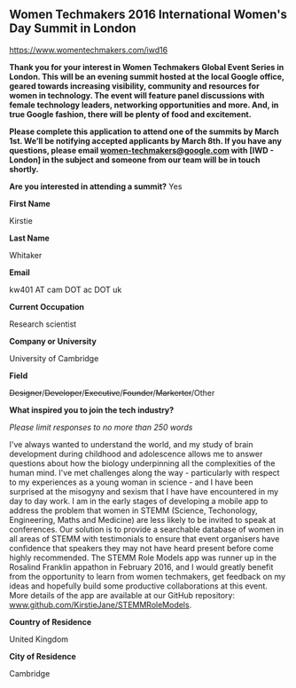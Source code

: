 ## Women Techmakers 2016 International Women's Day Summit in London

https://www.womentechmakers.com/iwd16

**Thank you for your interest in Women Techmakers Global Event Series in London. This will be an evening summit hosted at the local Google office, geared towards increasing visibility, community and resources for women in technology. The event will feature panel discussions with female technology leaders, networking opportunities and more. And, in true Google fashion, there will be plenty of food and excitement.**

**Please complete this application to attend one of the summits by March 1st. We’ll be notifying accepted applicants by March 8th. If you have any questions, please email women-techmakers@google.com with [IWD - London] in the subject and someone from our team will be in touch shortly.**


**Are you interested in attending a summit?**
Yes

**First Name**

Kirstie

**Last Name**

Whitaker

**Email**

kw401 AT cam DOT ac DOT uk

**Current Occupation**

Research scientist

**Company or University**

University of Cambridge

**Field**

~~Designer~~/~~Developer~~/~~Executive~~/~~Founder~~/~~Markerter~~/Other

**What inspired you to join the tech industry?**

*Please limit responses to no more than 250 words*

I've always wanted to understand the world, and my study of brain development during childhood and adolescence allows me to answer questions about how the biology underpinning all the complexities of the human mind. I've met challenges along the way - particularly with respect to my experiences as a young woman in science - and I have been surprised at the misogyny and sexism that I have have encountered in my day to day work. I am in the early stages of developing a mobile app to address the problem that women in STEMM (Science, Techonology, Engineering, Maths and Medicine) are less likely to be invited to speak at conferences. Our solution is to provide a searchable database of women in all areas of STEMM with testimonials to ensure that event organisers have confidence that speakers they may not have heard present before come highly recommended. The STEMM Role Models app was runner up in the Rosalind Franklin appathon in February 2016, and I would greatly benefit from the opportunity to learn from women techmakers, get feedback on my ideas and hopefully build some productive collaborations at this event. More details of the app are available at our GitHub repository: www.github.com/KirstieJane/STEMMRoleModels.

**Country of Residence**

United Kingdom

**City of Residence**

Cambridge
